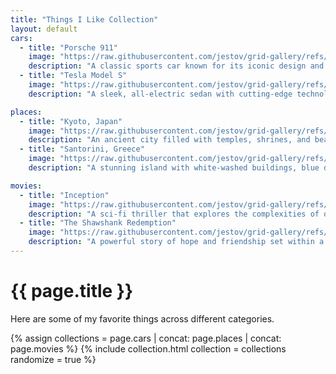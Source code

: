 ```yaml
---
title: "Things I Like Collection"
layout: default
cars:
  - title: "Porsche 911"
    image: "https://raw.githubusercontent.com/jestov/grid-gallery/refs/heads/master/img/1.jpg"
    description: "A classic sports car known for its iconic design and high performance."
  - title: "Tesla Model S"
    image: "https://raw.githubusercontent.com/jestov/grid-gallery/refs/heads/master/img/2.jpg"
    description: "A sleek, all-electric sedan with cutting-edge technology and impressive range."

places:
  - title: "Kyoto, Japan"
    image: "https://raw.githubusercontent.com/jestov/grid-gallery/refs/heads/master/img/3.jpg"
    description: "An ancient city filled with temples, shrines, and beautiful cherry blossoms."
  - title: "Santorini, Greece"
    image: "https://raw.githubusercontent.com/jestov/grid-gallery/refs/heads/master/img/4.jpg"
    description: "A stunning island with white-washed buildings, blue domes, and breathtaking views."

movies:
  - title: "Inception"
    image: "https://raw.githubusercontent.com/jestov/grid-gallery/refs/heads/master/img/5.jpg"
    description: "A sci-fi thriller that explores the complexities of dreams within dreams."
  - title: "The Shawshank Redemption"
    image: "https://raw.githubusercontent.com/jestov/grid-gallery/refs/heads/master/img/6.jpg"
    description: "A powerful story of hope and friendship set within a prison."
---
```


# {{ page.title }}

Here are some of my favorite things across different categories.

{% assign collections = page.cars | concat: page.places | concat: page.movies %}
{% include collection.html collection = collections randomize = true %}
